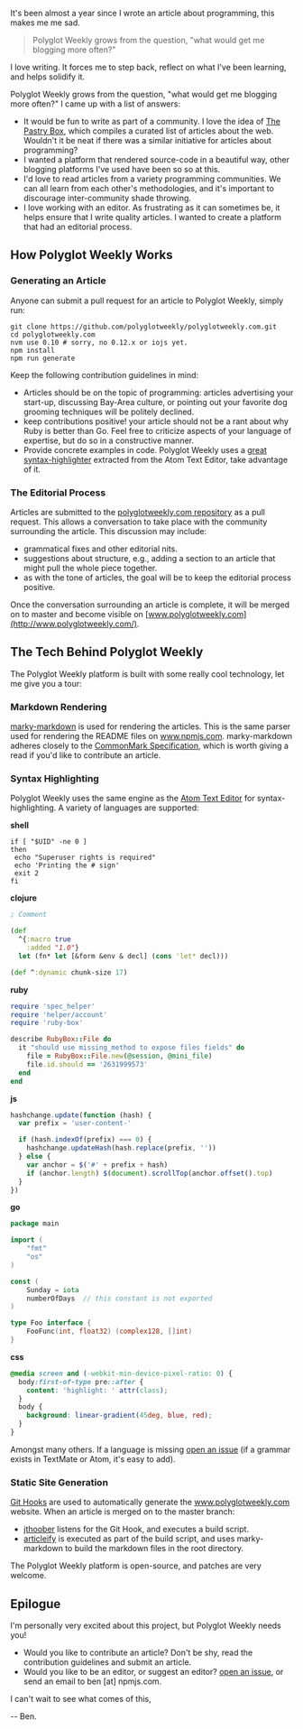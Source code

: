 <!--
headline: Introducing polyglotweekly.com
description: introducing the Polyglot Weekly project
author: Ben Coe
datePublished: 2015-04-05
twitter: benjamincoe
github: bcoe
-->

It's been almost a year since I wrote an article about programming, this makes me me sad.

> Polyglot Weekly grows from the question, "what would get me blogging more often?"

I love writing. It forces me to step back, reflect on what I've been learning, and helps solidify it.

Polyglot Weekly grows from the question, "what would get me blogging more often?" I came up with a list of answers:

* It would be fun to write as part of a community. I love the idea of
  [The Pastry Box](https://twitter.com/thepastrybox), which compiles a curated list of articles about the web. Wouldn't it be neat if there was a similar initiative for articles about programming?
* I wanted a platform that rendered source-code in a beautiful way,
  other blogging platforms I've used have been so so at this.
* I'd love to read articles from a variety programming communities.
  We can all learn from each other's methodologies, and it's important to discourage  inter-community shade throwing.
* I love working with an editor. As frustrating as it can sometimes be, it helps
  ensure that I write quality articles. I wanted to create a platform that
  had an editorial process.

## How Polyglot Weekly Works

### Generating an Article

Anyone can submit a pull request for an article to Polyglot Weekly, simply run:

```shell
git clone https://github.com/polyglotweekly/polyglotweekly.com.git
cd polyglotweekly.com
nvm use 0.10 # sorry, no 0.12.x or iojs yet.
npm install
npm run generate
```

Keep the following contribution guidelines in mind:

* Articles should be on the topic of programming: articles advertising your start-up,
  discussing Bay-Area culture, or pointing out your favorite dog grooming techniques will be politely declined.
* keep contributions positive! your article should not be a rant about why
  Ruby is better than Go. Feel free to criticize aspects of your language
  of expertise, but do so in a constructive manner.
* Provide concrete examples in code. Polyglot Weekly uses a [great syntax-highlighter](https://github.com/atom/highlights) extracted from the Atom Text Editor, take advantage of it.

### The Editorial Process

Articles are submitted to the [polyglotweekly.com repository](https://github.com/polyglotweekly/polyglotweekly.com) as a pull request. This allows a conversation to take place with the community surrounding the article. This discussion may include:

* grammatical fixes and other editorial nits.
* suggestions about structure, e.g., adding a section to an article that might
  pull the whole piece together.
* as with the tone of articles, the goal will be to keep the editorial process positive.

Once the conversation surrounding an article is complete, it will be merged
on to master and become visible on [www.polyglotweekly.com](http://www.polyglotweekly.com/).

## The Tech Behind Polyglot Weekly

The Polyglot Weekly platform is built with some really cool technology,
let me give you a tour:

### Markdown Rendering

[marky-markdown](https://www.npmjs.com/package/marky-markdown) is used for rendering the articles. This is the same parser used for rendering the README files
on www.npmjs.com. marky-markdown adheres closely to the [CommonMark Specification](http://spec.commonmark.org/), which is worth giving a read if
you'd like to contribute an article.

### Syntax Highlighting

Polyglot Weekly uses the same engine as the [Atom Text Editor](https://atom.io/) for syntax-highlighting. A variety of languages are supported:

**shell**

```shell
if [ "$UID" -ne 0 ]
then
 echo "Superuser rights is required"
 echo 'Printing the # sign'
 exit 2
fi
```

**clojure**

```clojure
; Comment

(def
  ^{:macro true
    :added "1.0"}
  let (fn* let [&form &env & decl] (cons 'let* decl)))

(def ^:dynamic chunk-size 17)
```

**ruby**

```ruby
require 'spec_helper'
require 'helper/account'
require 'ruby-box'

describe RubyBox::File do
  it "should use missing_method to expose files fields" do
    file = RubyBox::File.new(@session, @mini_file)
    file.id.should == '2631999573'
  end
end
```

**js**

```js
hashchange.update(function (hash) {
  var prefix = 'user-content-'

  if (hash.indexOf(prefix) === 0) {
    hashchange.updateHash(hash.replace(prefix, ''))
  } else {
    var anchor = $('#' + prefix + hash)
    if (anchor.length) $(document).scrollTop(anchor.offset().top)
  }
})
```

**go**

```go
package main

import (
    "fmt"
    "os"
)

const (
    Sunday = iota
    numberOfDays  // this constant is not exported
)

type Foo interface {
    FooFunc(int, float32) (complex128, []int)
}
```

**css**

```css
@media screen and (-webkit-min-device-pixel-ratio: 0) {
  body:first-of-type pre::after {
    content: 'highlight: ' attr(class);
  }
  body {
    background: linear-gradient(45deg, blue, red);
  }
}
```

Amongst many others. If a language is missing [open an issue](https://github.com/polyglotweekly/polyglotweekly.com/issues/new) (if
  a grammar exists in TextMate or Atom, it's easy to add).


### Static Site Generation

[Git Hooks](https://help.github.com/articles/about-webhooks/) are used to
automatically generate the www.polyglotweekly.com website. When an article is
merged on to the master branch:

* [jthoober](https://www.npmjs.com/package/jthoober) listens for the Git Hook,
  and executes a build script.
* [articleify](https://www.npmjs.com/package/articleify) is executed as part of the build script, and uses
  marky-markdown to build the markdown files in the root directory.

The Polyglot Weekly platform is open-source, and patches are very welcome.

## Epilogue

I'm personally very excited about this project, but Polyglot Weekly needs you!

* Would you like to contribute an article? Don't be shy, read the contribution
  guidelines and submit an article.
* Would you like to be an editor, or suggest an editor? [open an issue](https://github.com/polyglotweekly/polyglotweekly.com/issues/new), or send
  an email to ben [at] npmjs.com.

I can't wait to see what comes of this,

-- Ben.
